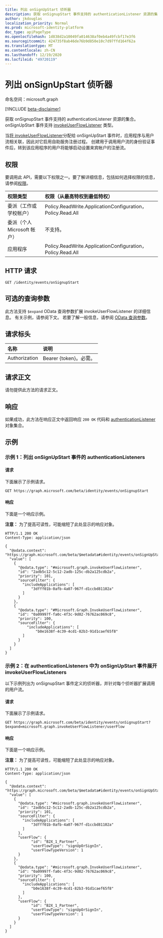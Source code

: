 ```yaml
---
title: 列出 onSignUpStart 侦听器
description: 获取 onSignupStart 事件支持的 authenticationListener 资源的集合。
author: jkdouglas
localization_priority: Normal
ms.prod: microsoft-identity-platform
doc_type: apiPageType
ms.openlocfilehash: 1d838d2a10049fa014638af0eb4a49fcbf17e3f6
ms.sourcegitcommit: 424735f8ab46de76b9d850e10c7d97ffd164f62a
ms.translationtype: MT
ms.contentlocale: zh-CN
ms.lasthandoff: 12/19/2020
ms.locfileid: "49720119"
---
```

# <a name="list-onsignupstart-listeners"></a>列出 onSignUpStart 侦听器

命名空间：microsoft.graph

[!INCLUDE [beta-disclaimer](../../includes/beta-disclaimer.md)]

获取 onSignupStart 事件支持的 authenticationListener 资源的集合。 onSignUpStart 事件支持 [invokeUserFlowListener](../resources/invokeuserflowlistener.md) 类型。

当[将 invokeUserFlowListener](../resources/invokeuserflowlistener.md)分配给 onSignUpStart 事件时，应用程序与用户流相关联，因此对它启用自助服务注册过程[](https://docs.microsoft.com/azure/active-directory/external-identities/self-service-sign-up-overview)。 创建用于调用用户流的身份验证事件后，转到该应用程序的用户将能够启动设置来宾帐户的注册流。

## <a name="permissions"></a>权限

要调用此 API，需要以下权限之一。要了解详细信息，包括如何选择权限的信息，请参阅[权限](/graph/permissions-reference)。

|权限类型|权限（从最高特权到最低特权）|
|:---|:---|
|委派（工作或学校帐户）|Policy.ReadWrite.ApplicationConfiguration，Policy.Read.All|
|委派（个人 Microsoft 帐户）|不支持。|
|应用程序|Policy.ReadWrite.ApplicationConfiguration，Policy.Read.All|

## <a name="http-request"></a>HTTP 请求

<!-- {
  "blockType": "ignored"
}
-->

``` http
GET /identity/events/onSignupStart
```

## <a name="optional-query-parameters"></a>可选的查询参数

此方法支持 `$expand` OData 查询参数扩展 invokeUserFlowListener 的详细信息。 有关示例，请参阅下文。 若要了解一般信息，请参阅 [OData 查询参数](/graph/query-parameters)。

## <a name="request-headers"></a>请求标头

|名称|说明|
|:---|:---|
|Authorization|Bearer {token}。必需。|

## <a name="request-body"></a>请求正文

请勿提供此方法的请求正文。

## <a name="response"></a>响应

如果成功，此方法在响应正文中返回响应 `200 OK` 代码和 [authenticationListener](../resources/authenticationlistener.md) 对象集合。

## <a name="examples"></a>示例

### <a name="example-1-list-authenticationlisteners-for-the-onsignupstart-event"></a>示例 1：列出 onSignUpStart 事件的 authenticationListeners

#### <a name="request"></a>请求

下面展示了示例请求。

<!-- {
  "blockType": "request",
  "name": "list_authenticationlistener"
}
-->

``` http
GET https://graph.microsoft.com/beta/identity/events/onSignupStart
```

#### <a name="response"></a>响应

下面是一个响应示例。

**注意：** 为了提高可读性，可能缩短了此处显示的响应对象。
<!-- {
  "blockType": "response",
  "truncated": true,
  "@odata.type": "Collection(microsoft.graph.authenticationListener)"
}
-->

``` http
HTTP/1.1 200 OK
Content-Type: application/json

{
  "@odata.context": "https://graph.microsoft.com/beta/$metadata#identity/events/onSignUpStart",
  "value": [
    {
      "@odata.type": "#microsoft.graph.invokeUserFlowListener",
      "id": "2adb5c12-5c12-2adb-125c-db2a125cdb2a",
      "priority": 101,
      "sourceFilter": {
        "includeApplications": [
            "3dfff01b-0afb-4a07-967f-d1ccbd81102a"
        ]
      }
    },
    {
      "@odata.type": "#Microsoft.Graph.InvokeUserFlowListener",
      "id": "0a09997f-fa0c-4f3c-9d02-76762ac069c8",
      "priority": 100,
      "sourceFilter": {
          "includeApplications": [
              "b0e1638f-4c39-4cd1-82b3-91d1caef65f8"
        ]
      }
    }
  ]
}
```

### <a name="example-2-expand-invokeuserflowlisteners-in-authenticationlisteners-for-the-onsignupstart-event"></a>示例 2：在 authenticationListeners 中为 onSignUpStart 事件展开 invokeUserFlowListeners

以下示例列出为 onSignupStart 事件定义的侦听器，并针对每个侦听器扩展调用的用户流。

#### <a name="request"></a>请求

下面展示了示例请求。

<!-- {
  "blockType": "request",
  "name": "list_authenticationlistener_invokeuserflowlistener"
}
-->

``` http
GET https://graph.microsoft.com/beta/identity/events/onSignupStart?$expand=microsoft.graph.invokeUserFlowListener/userFlow
```

#### <a name="response"></a>响应

下面是一个响应示例。

**注意：** 为了提高可读性，可能缩短了此处显示的响应对象。
<!-- {
  "blockType": "response",
  "truncated": true,
  "@odata.type": "Collection(microsoft.graph.invokeUserFlowListener)"
}
-->

``` http
HTTP/1.1 200 OK
Content-Type: application/json

{
  "@odata.context": "https://graph.microsoft.com/beta/$metadata#identity/events/onSignUpStart(microsoft.graph.invokeUserFlowListener/userFlow())/$entity",
  "value": [
    {
      "@odata.type": "#microsoft.graph.invokeUserFlowListener",
      "id": "2adb5c12-5c12-2adb-125c-db2a125cdb2a",
      "priority": 101,
      "sourceFilter": {
        "includeApplications": [
            "3dfff01b-0afb-4a07-967f-d1ccbd81102a"
        ]
      },
      "userFlow": {
            "id": "B2X_1_Partner",
            "userFlowType": "signUpOrSignIn",
            "userFlowTypeVersion": 1
      }
    },
    {
      "@odata.type": "#microsoft.graph.InvokeUserFlowListener",
      "id": "0a09997f-fa0c-4f3c-9d02-76762ac069c8",
      "priority": 100,
      "sourceFilter": {
        "includeApplications": [
            "b0e1638f-4c39-4cd1-82b3-91d1caef65f8"
        ]
      },
      "userFlow": {
            "id": "B2X_1_Partner",
            "userFlowType": "signUpOrSignIn",
            "userFlowTypeVersion": 1
      }
    }
  ]
}
```

<!-- {
  "type": "#page.annotation",
  "description": "List onSignUpStart",
  "keywords": "",
  "section": "documentation",
  "tocPath": "",
  "suppressions": [
    "Error: list_authenticationlistener_invokeuserflowlistener/container/userFlow/userFlowTypeVersion:\r\n      Expected type Single but actual was Int64. Property: userFlowTypeVersion, actual value: '1'",
    "Error: list_authenticationlistener_invokeuserflowlistener/container/userFlow/userFlowTypeVersion:\r\n      Expected type Single but actual was Int64. Property: userFlowTypeVersion, actual value: '1'"
  ]
}-->
